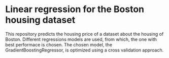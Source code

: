 # Linear regression for the Boston housing dataset

This repository predicts the housing price of a dataset about the housing of Boston. Different regressions models are used, from which, the one with best performace is chosen. The chosen model, the GradientBoostingRegressor, is optimized using a cross validation approach. 
